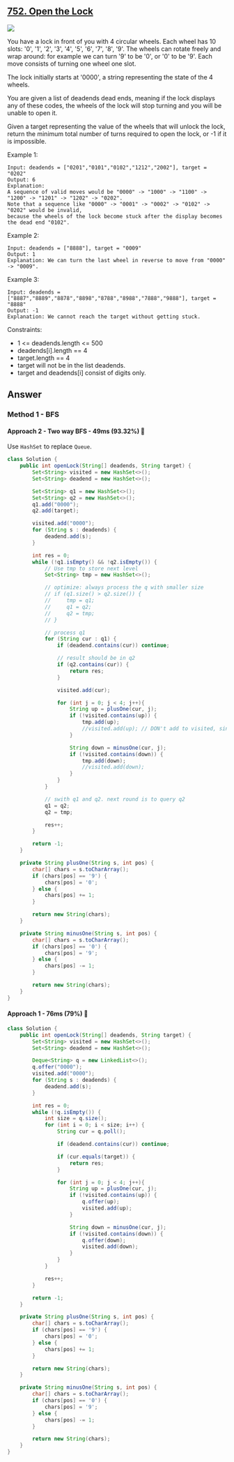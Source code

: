 ## [752. Open the Lock](https://leetcode.com/problems/open-the-lock/description/)

![](https://github.com/weltond/DataStructure/blob/master/medium.PNG)

You have a lock in front of you with 4 circular wheels. Each wheel has 10 slots: '0', '1', '2', '3', '4', '5', '6', '7', '8', '9'. The wheels can rotate freely and wrap around: for example we can turn '9' to be '0', or '0' to be '9'. Each move consists of turning one wheel one slot.

The lock initially starts at '0000', a string representing the state of the 4 wheels.

You are given a list of deadends dead ends, meaning if the lock displays any of these codes, the wheels of the lock will stop turning and you will be unable to open it.

Given a target representing the value of the wheels that will unlock the lock, return the minimum total number of turns required to open the lock, or -1 if it is impossible.

 

Example 1:
```
Input: deadends = ["0201","0101","0102","1212","2002"], target = "0202"
Output: 6
Explanation: 
A sequence of valid moves would be "0000" -> "1000" -> "1100" -> "1200" -> "1201" -> "1202" -> "0202".
Note that a sequence like "0000" -> "0001" -> "0002" -> "0102" -> "0202" would be invalid,
because the wheels of the lock become stuck after the display becomes the dead end "0102".
```
Example 2:
```
Input: deadends = ["8888"], target = "0009"
Output: 1
Explanation: We can turn the last wheel in reverse to move from "0000" -> "0009".
```
Example 3:
```
Input: deadends = ["8887","8889","8878","8898","8788","8988","7888","9888"], target = "8888"
Output: -1
Explanation: We cannot reach the target without getting stuck.
```

Constraints:

- 1 <= deadends.length <= 500
- deadends[i].length == 4
- target.length == 4
- target will not be in the list deadends.
- target and deadends[i] consist of digits only.


## Answer
### Method 1 - BFS
#### Approach 2 - Two way BFS - 49ms (93.32%) 🚀
Use `HashSet` to replace `Queue`.

```java
class Solution {
    public int openLock(String[] deadends, String target) {
        Set<String> visited = new HashSet<>();
        Set<String> deadend = new HashSet<>();

        Set<String> q1 = new HashSet<>();
        Set<String> q2 = new HashSet<>();
        q1.add("0000");
        q2.add(target);

        visited.add("0000");
        for (String s : deadends) {
            deadend.add(s);
        }

        int res = 0;
        while (!q1.isEmpty() && !q2.isEmpty()) {
            // Use tmp to store next level
            Set<String> tmp = new HashSet<>();

            // optimize: always process the q with smaller size
            // if (q1.size() > q2.size()) {
            //     tmp = q1;
            //     q1 = q2;
            //     q2 = tmp;
            // }

            // process q1
            for (String cur : q1) {
                if (deadend.contains(cur)) continue;

                // result should be in q2
                if (q2.contains(cur)) {
                    return res;
                }

                visited.add(cur);

                for (int j = 0; j < 4; j++){
                    String up = plusOne(cur, j);
                    if (!visited.contains(up)) {
                        tmp.add(up);
                        //visited.add(up); // DON't add to visited, since we are expecting items be added to q2 as well.
                    }

                    String down = minusOne(cur, j);
                    if (!visited.contains(down)) {
                        tmp.add(down);
                        //visited.add(down);
                    }
                }
            }

            // swith q1 and q2. next round is to query q2
            q1 = q2;
            q2 = tmp;

            res++;
        }

        return -1;
    }

    private String plusOne(String s, int pos) {
        char[] chars = s.toCharArray();
        if (chars[pos] == '9') {
            chars[pos] = '0';
        } else {
            chars[pos] += 1;
        }

        return new String(chars);
    }

    private String minusOne(String s, int pos) {
        char[] chars = s.toCharArray();
        if (chars[pos] == '0') {
            chars[pos] = '9';
        } else {
            chars[pos] -= 1;
        }

        return new String(chars);
    }
}
```

#### Approach 1 - 76ms (79%) 🐰
```java
class Solution {
    public int openLock(String[] deadends, String target) {
        Set<String> visited = new HashSet<>();
        Set<String> deadend = new HashSet<>();

        Deque<String> q = new LinkedList<>();
        q.offer("0000");
        visited.add("0000");
        for (String s : deadends) {
            deadend.add(s);
        }

        int res = 0;
        while (!q.isEmpty()) {
            int size = q.size();
            for (int i = 0; i < size; i++) {
                String cur = q.poll();

                if (deadend.contains(cur)) continue;

                if (cur.equals(target)) {
                    return res;
                }

                for (int j = 0; j < 4; j++){
                    String up = plusOne(cur, j);
                    if (!visited.contains(up)) {
                        q.offer(up);
                        visited.add(up);
                    }

                    String down = minusOne(cur, j);
                    if (!visited.contains(down)) {
                        q.offer(down);
                        visited.add(down);
                    }
                }
            }

            res++;
        }

        return -1;
    }

    private String plusOne(String s, int pos) {
        char[] chars = s.toCharArray();
        if (chars[pos] == '9') {
            chars[pos] = '0';
        } else {
            chars[pos] += 1;
        }

        return new String(chars);
    }

    private String minusOne(String s, int pos) {
        char[] chars = s.toCharArray();
        if (chars[pos] == '0') {
            chars[pos] = '9';
        } else {
            chars[pos] -= 1;
        }

        return new String(chars);
    }
}
```
